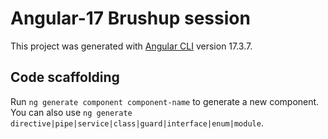 # Angular-17 Brushup session

This project was generated with [Angular CLI](https://github.com/angular/angular-cli) version 17.3.7.

## Code scaffolding

Run `ng generate component component-name` to generate a new component. You can also use `ng generate directive|pipe|service|class|guard|interface|enum|module`.
